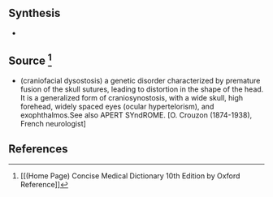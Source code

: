 ## Synthesis
- 
## Source [^1]
- (craniofacial dysostosis) a genetic disorder characterized by premature fusion of the skull sutures, leading to distortion in the shape of the head. It is a generalized form of craniosynostosis, with a wide skull, high forehead, widely spaced eyes (ocular hypertelorism), and exophthalmos.See also APERT SYndROME. \[O. Crouzon (1874-1938), French neurologist]
## References

[^1]: [[(Home Page) Concise Medical Dictionary 10th Edition by Oxford Reference]]
